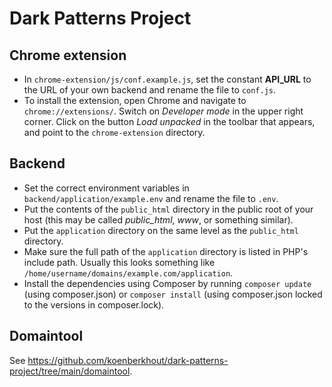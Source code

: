 # Dark Patterns Project

## Chrome extension
- In `chrome-extension/js/conf.example.js`, set the constant **API_URL** to the URL of your own backend and rename the file to `conf.js`.
- To install the extension, open Chrome and navigate to `chrome://extensions/`. Switch on *Developer mode* in the upper right corner. Click on the button *Load unpacked* in the toolbar that appears, and point to the `chrome-extension` directory.

## Backend
- Set the correct environment variables in `backend/application/example.env` and rename the file to `.env`.
- Put the contents of the `public_html` directory in the public root of your host (this may be called *public_html*, *www*, or something similar).
- Put the `application` directory on the same level as the `public_html` directory.
- Make sure the full path of the `application` directory is listed in PHP's include path. Usually this looks something like `/home/username/domains/example.com/application`.
- Install the dependencies using Composer by running `composer update` (using composer.json) or `composer install` (using composer.json locked to the versions in composer.lock).

## Domaintool
See https://github.com/koenberkhout/dark-patterns-project/tree/main/domaintool.
